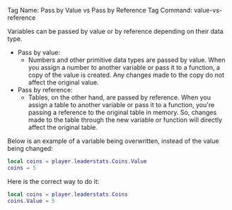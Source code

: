 Tag Name: Pass by Value vs Pass by Reference
Tag Command: value-vs-reference

Variables can be passed by value or by reference depending on their data type.
* Pass by value:
  - Numbers and other primitive data types are passed by value. When you assign a number to another variable or pass it to a function, a copy of the value is created. Any changes made to the copy do not affect the original value.
* Pass by reference:
  - Tables, on the other hand, are passed by reference. When you assign a table to another variable or pass it to a function, you're passing a reference to the original table in memory. So, changes made to the table through the new variable or function will directly affect the original table.

Below is an example of a variable being overwritten, instead of the value being changed:
```lua
local coins = player.leaderstats.Coins.Value
coins = 5
```

Here is the correct way to do it:
```lua
local coins = player.leaderstats.Coins
coins.Value = 5
```